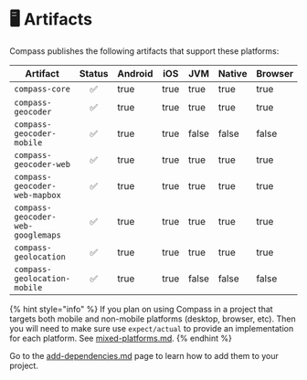 # 🖥️ Artifacts

Compass publishes the following artifacts that support these platforms:



<table data-full-width="true"><thead><tr><th width="448">Artifact</th><th width="90" align="center">Status</th><th width="95" data-type="checkbox">Android</th><th width="60" data-type="checkbox">iOS</th><th width="67" data-type="checkbox">JVM</th><th width="92" data-type="checkbox">Native</th><th data-type="checkbox">Browser</th></tr></thead><tbody><tr><td><code>compass-core</code></td><td align="center">✅</td><td>true</td><td>true</td><td>true</td><td>true</td><td>true</td></tr><tr><td><code>compass-geocoder</code></td><td align="center">✅</td><td>true</td><td>true</td><td>true</td><td>true</td><td>true</td></tr><tr><td><code>compass-geocoder-mobile</code></td><td align="center">✅</td><td>true</td><td>true</td><td>false</td><td>false</td><td>false</td></tr><tr><td><code>compass-geocoder-web</code></td><td align="center">✅</td><td>true</td><td>true</td><td>true</td><td>true</td><td>true</td></tr><tr><td><code>compass-geocoder-web-mapbox</code></td><td align="center">✅</td><td>true</td><td>true</td><td>true</td><td>true</td><td>true</td></tr><tr><td><code>compass-geocoder-web-googlemaps</code></td><td align="center">✅</td><td>true</td><td>true</td><td>true</td><td>true</td><td>true</td></tr><tr><td><code>compass-geolocation</code></td><td align="center">✅</td><td>true</td><td>true</td><td>true</td><td>true</td><td>true</td></tr><tr><td><code>compass-geolocation-mobile</code></td><td align="center">✅</td><td>true</td><td>true</td><td>false</td><td>false</td><td>false</td></tr></tbody></table>

{% hint style="info" %}
If you plan on using Compass in a project that targets both mobile and non-mobile platforms (desktop, browser, etc). Then you will need to make sure use `expect/actual` to provide an implementation for each platform. See [mixed-platforms.md](usage/mixed-platforms.md "mention").
{% endhint %}

Go to the [add-dependencies.md](setup/add-dependencies.md "mention") page to learn how to add them to your project.

